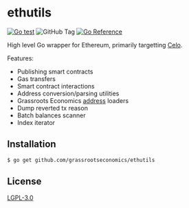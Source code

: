 # ethutils

[![Go test](https://github.com/grassrootseconomics/ethutils/actions/workflows/test.yaml/badge.svg)](https://github.com/grassrootseconomics/ethutils/actions/workflows/test.yaml)
![GitHub Tag](https://img.shields.io/github/v/tag/grassrootseconomics/ethutils)
[![Go Reference](https://pkg.go.dev/badge/github.com/grassrootseconomics/ethutils.svg)](https://pkg.go.dev/github.com/grassrootseconomics/ethutils)


High level Go wrapper for Ethereum, primarily targetting [Celo](https://celo.org).

Features:

* Publishing smart contracts
* Gas transfers
* Smart contract interactions
* Address conversion/parsing utilities
* Grassroots Economics [address](https://software.grassecon.org/addresses) loaders
* Dump reverted tx reason
* Batch balances scanner
* Index iterator

## Installation

```bash
$ go get github.com/grassrootseconomics/ethutils
```

## License

[LGPL-3.0](COPYING.LESSER)